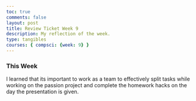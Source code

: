 ```yaml
---
toc: true
comments: false
layout: post
title: Review Ticket Week 9
description: My reflection of the week.  
type: tangibles
courses: { compsci: {week: 9} }
---
```


### This Week 
I learned that its important to work as a team to effectively split tasks while working on the passion project and complete the homework hacks on the day the presentation is given. 